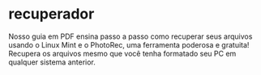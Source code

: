 # recuperador
Nosso guia em PDF ensina passo a passo como recuperar seus arquivos usando o Linux Mint e o PhotoRec, uma ferramenta poderosa e gratuita! Recupera os arquivos mesmo que você tenha formatado seu PC em qualquer sistema anterior.
